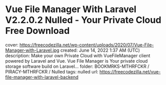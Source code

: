 # Vue File Manager With Laravel V2.2.0.2 Nulled - Your Private Cloud Free Download

cover: https://freecodezilla.net/wp-content/uploads/2020/07/Vue-File-Manager-with-Laravel.jpg
created: June 14, 2022 1:37 AM (UTC)
description: Make your own Private Cloud with VueFileManager client powered by Laravel and Vue. Vue File Manager is Your private cloud storage software build on Laravel...
folder: BOOKMRKS-MTHRFCKR / PIRACY-MTHRFCKR / Nulled
tags: nulled
url: https://freecodezilla.net/vue-file-manager-with-laravel-backend